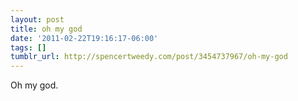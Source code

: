 ```yaml
---
layout: post
title: oh my god
date: '2011-02-22T19:16:17-06:00'
tags: []
tumblr_url: http://spencertweedy.com/post/3454737967/oh-my-god
---
```

Oh my god.

